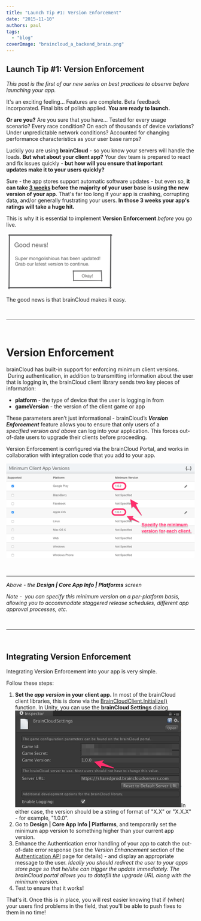 ```yaml
---
title: "Launch Tip #1: Version Enforcement"
date: "2015-11-10"
authors: paul
tags: 
  - "blog"
coverImage: "braincloud_a_backend_brain.png"
---
```


## Launch Tip #1: Version Enforcement

_This post is the first of our new series on best practices to observe before launching your app._

It's an exciting feeling... Features are complete. Beta feedback incorporated. Final bits of polish applied. **You are ready to launch.**

**Or are you?** Are you sure that you have... Tested for every usage scenario? Every race condition? On each of thousands of device variations? Under unpredictable network conditions? Accounted for changing performance characteristics as your user base ramps?

Luckily you are using **brainCloud** - so you know your servers will handle the loads. **But what about your client app?** Your dev team is prepared to react and fix issues quickly - **but how will you ensure that important updates make it to your users quickly?**

Sure - the app stores support automatic software updates - but even so, **it can take [3 weeks](https://www.quora.com/How-frequently-do-users-actually-update-their-iOS-apps) before the majority of your user base is using the new version of your app**. That's far too long if your app is crashing, corrupting data, and/or generally frustrating your users. **In those 3 weeks your app's ratings will take a huge hit.**

This is why it is essential to implement **Version Enforcement** _before_ you go live.

[![launch_tip__1__version_enforcement](images/Launch_Tip__1__Version_Enforcement.png)](/apidocs/wp-content/uploads/2016/09/Launch_Tip__1__Version_Enforcement.png)

The good news is that brainCloud makes it easy.

 

* * *

 

# Version Enforcement

brainCloud has built-in support for enforcing minimum client versions.  During authentication, in addition to transmitting information about the user that is logging in, the brainCloud client library sends two key pieces of information:

- **platform** \- the type of device that the user is logging in from
- **gameVersion** \- the version of the client game or app

These parameters aren’t just informational - brainCloud’s _**Version Enforcement**_ feature allows you to ensure that only users of a _specified version and above_ can log into your application. This forces out-of-date users to upgrade their clients before proceeding.

Version Enforcement is configured via the brainCloud Portal, and works in collaboration with integration code that you add to your app.

[![bc_version_app](images/bc_version_app.png)](/apidocs/wp-content/uploads/2016/09/bc_version_app.png)

 

* * *

_Above - the **Design | Core App Info | Platforms** screen_

_Note -  you can specify this minimum version on a per-platform basis, allowing you to accommodate staggered release schedules, different app approval processes, etc._

 

* * *

 

## Integrating Version Enforcement

Integrating Version Enforcement into your app is very simple.

Follow these steps:

1. **Set the _app version_ in your client app.** In most of the brainCloud client libraries, this is done via the [BrainCloudClient.Initialize()](/apidocs/api-modules/client/braincloudclient/#bc-snippets-Initialize) function. In Unity, you can use the **brainCloud Settings** dialog.[![bc_version_unity](images/bc_version_unity.png)](/apidocs/wp-content/uploads/2016/09/bc_version_unity.png)In either case, the version should be a string of format of "X.X" or "X.X.X" - for example, "1.0.0".
2. Go to **Design | Core App Info | Platforms**, and temporarily set the minimum app version to something higher than your current app version.
3. Enhance the Authentication error handling of your app to catch the out-of-date error response (see the _Version Enhancement_ section of the [Authentication API](/apidocs/api-modules/authentication/braincloudauthentication/) page for details) - and display an appropriate message to the user. _Ideally you should redirect the user to your apps store page so that he/she can trigger the update immediately. The brainCloud portal allows you to datafill the upgrade URL along with the minimum version._
4. Test to ensure that it works!

That's it. Once this is in place, you will rest easier knowing that if (when) your users find problems in the field, that you'll be able to push fixes to them in no time!
